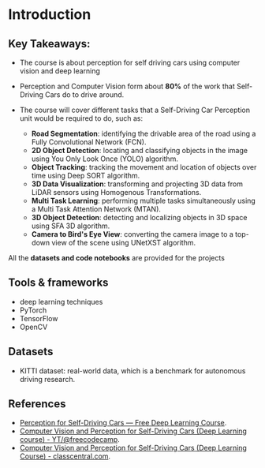 # Introduction

## Key Takeaways:

- The course is about perception for self driving cars using computer vision and deep learning

- Perception and Computer Vision form about **80%** of the work that Self-Driving Cars do to drive around.

- The course will cover different tasks that a Self-Driving Car Perception unit would be required to do, such as:
  - **Road Segmentation**: identifying the drivable area of the road using a Fully Convolutional Network (FCN).
  - **2D Object Detection**: locating and classifying objects in the image using You Only Look Once (YOLO) algorithm.
  - **Object Tracking**: tracking the movement and location of objects over time using Deep SORT algorithm.
  - **3D Data Visualization**: transforming and projecting 3D data from LiDAR sensors using Homogenous Transformations.
  - **Multi Task Learning**: performing multiple tasks simultaneously using a Multi Task Attention Network (MTAN).
  - **3D Object Detection**: detecting and localizing objects in 3D space using SFA 3D algorithm.
  - **Camera to Bird's Eye View**: converting the camera image to a top-down view of the scene using UNetXST algorithm.

All the **datasets and code notebooks** are provided for the projects

## Tools & frameworks

- deep learning techniques 
- PyTorch
- TensorFlow
- OpenCV

## Datasets

- KITTI dataset: real-world data, which is a benchmark for autonomous driving research.

## References

- [Perception for Self-Driving Cars — Free Deep Learning Course](https://www.freecodecamp.org/news/perception-for-self-driving-cars-deep-learning-course/).
- [Computer Vision and Perception for Self-Driving Cars (Deep Learning course) - YT/@freecodecamp](https://www.youtube.com/watch?v=cPOtULagNnI).
- [Computer Vision and Perception for Self-Driving Cars (Deep Learning Course) - classcentral.com](https://www.classcentral.com/course/freecodecamp-computer-vision-and-perception-for-self-driving-cars-deep-learning-course-104874).


